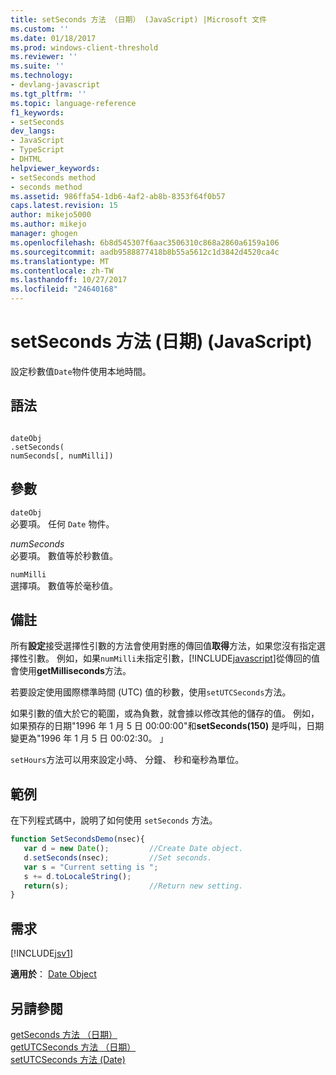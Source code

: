 ```yaml
---
title: setSeconds 方法 （日期） (JavaScript) |Microsoft 文件
ms.custom: ''
ms.date: 01/18/2017
ms.prod: windows-client-threshold
ms.reviewer: ''
ms.suite: ''
ms.technology:
- devlang-javascript
ms.tgt_pltfrm: ''
ms.topic: language-reference
f1_keywords:
- setSeconds
dev_langs:
- JavaScript
- TypeScript
- DHTML
helpviewer_keywords:
- setSeconds method
- seconds method
ms.assetid: 986ffa54-1db6-4af2-ab8b-8353f64f0b57
caps.latest.revision: 15
author: mikejo5000
ms.author: mikejo
manager: ghogen
ms.openlocfilehash: 6b8d545307f6aac3506310c868a2860a6159a106
ms.sourcegitcommit: aadb9588877418b8b55a5612c1d3842d4520ca4c
ms.translationtype: MT
ms.contentlocale: zh-TW
ms.lasthandoff: 10/27/2017
ms.locfileid: "24640168"
---
```

# <a name="setseconds-method-date-javascript"></a>setSeconds 方法 (日期) (JavaScript)
設定秒數值`Date`物件使用本地時間。  
  
## <a name="syntax"></a>語法  
  
```  
  
dateObj  
.setSeconds(  
numSeconds[, numMilli])   
```  
  
## <a name="parameters"></a>參數  
 `dateObj`  
 必要項。 任何 `Date` 物件。  
  
 *numSeconds*  
 必要項。 數值等於秒數值。  
  
 `numMilli`  
 選擇項。 數值等於毫秒值。  
  
## <a name="remarks"></a>備註  
 所有**設定**接受選擇性引數的方法會使用對應的傳回值**取得**方法，如果您沒有指定選擇性引數。 例如，如果`numMilli`未指定引數，[!INCLUDE[javascript](../../javascript/includes/javascript-md.md)]從傳回的值會使用**getMilliseconds**方法。  
  
 若要設定使用國際標準時間 (UTC) 值的秒數，使用`setUTCSeconds`方法。  
  
 如果引數的值大於它的範圍，或為負數，就會據以修改其他的儲存的值。 例如，如果預存的日期"1996 年 1 月 5 日 00:00:00"和**setSeconds(150)** 是呼叫，日期變更為"1996 年 1 月 5 日 00:02:30。 」  
  
 `setHours`方法可以用來設定小時、 分鐘、 秒和毫秒為單位。  
  
## <a name="example"></a>範例  
 在下列程式碼中，說明了如何使用 `setSeconds` 方法。  
  
```JavaScript  
function SetSecondsDemo(nsec){  
   var d = new Date();         //Create Date object.  
   d.setSeconds(nsec);         //Set seconds.  
   var s = "Current setting is ";  
   s += d.toLocaleString();  
   return(s);                  //Return new setting.  
}  
```  
  
## <a name="requirements"></a>需求  
 [!INCLUDE[jsv1](../../javascript/misc/includes/jsv1-md.md)]  
  
 **適用於**： [Date Object](../../javascript/reference/date-object-javascript.md)  
  
## <a name="see-also"></a>另請參閱  
 [getSeconds 方法 （日期）](../../javascript/reference/getseconds-method-date-javascript.md)   
 [getUTCSeconds 方法 （日期）](../../javascript/reference/getutcseconds-method-date-javascript.md)   
 [setUTCSeconds 方法 (Date)](../../javascript/reference/setutcseconds-method-date-javascript.md)